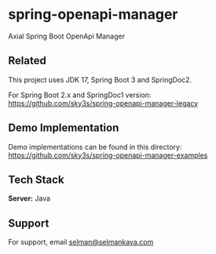 # spring-openapi-manager
Axial Spring Boot OpenApi Manager


## Related

This project uses JDK 17, Spring Boot 3 and SpringDoc2.

For Spring Boot 2.x and SpringDoc1 version: https://github.com/sky3s/spring-openapi-manager-legacy


## Demo Implementation

Demo implementations can be found in this directory: https://github.com/sky3s/spring-openapi-manager-examples


## Tech Stack

**Server:** Java


## Support

For support, email selman@selmankaya.com

